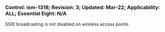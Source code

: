 ### Control: ism-1318; Revision: 3; Updated: Mar-22; Applicability: ALL; Essential Eight: N/A
<p>SSID broadcasting is not disabled on wireless access points.</p>